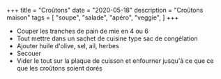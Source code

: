 +++
title = "Croûtons"
date = "2020-05-18"
description = "Croûtons maison"
tags = [
    "soupe",
    "salade",
    "apéro",
    "veggie",
]
+++

* Couper les tranches de pain de mie en 4 ou 6
* Tout mettre dans un sachet de cuisine type sac de congélation
* Ajouter huile d'olive, sel, ail, herbes
* Secouer
* Vider le tout sur la plaque de cuisson et enfourner jusqu'à ce que ce que les croûtons soient dorés
